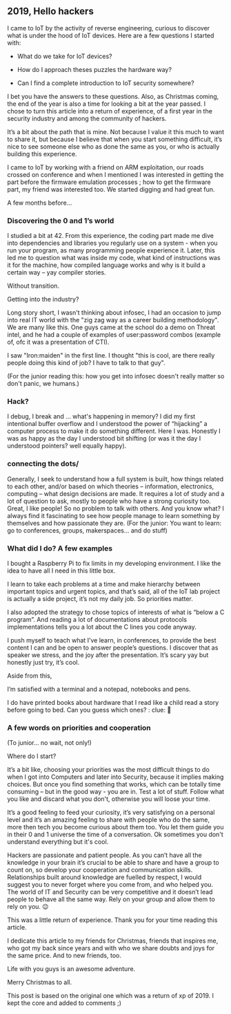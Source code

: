## 2019, Hello hackers

I came to IoT by the activity of reverse engineering, curious to discover what is under the hood of IoT devices. Here are a few questions I started with:

* What do we take for IoT devices?

* How do I approach theses puzzles the hardware way?

* Can I find a complete introduction to IoT security somewhere?

I bet you have the answers to these questions. Also, as Christmas coming, the end of the year is also a time for looking a bit at the year passed. I chose to turn this article into a return of experience, of a first year in the security industry and among the community of hackers.

It’s a bit about the path that is mine. Not because I value it this much to want to share it, but because I believe that when you start something difficult, it’s nice to see someone else who as done the same as you, or who is actually building this experience.

I came to IoT by working with a friend on ARM exploitation, our roads crossed on conference and when I mentioned I was interested in getting the part before the firmware emulation processes ; how to get the firmware part, my friend was interested too. We started digging and had great fun.

A few months before…

### Discovering the 0 and 1’s world

I studied a bit at 42. From this experience, the coding part made me dive into dependencies and libraries you regularly use on a system - when you run your program, as many programming people experience it. Later, this led me to question what was inside my code, what kind of instructions was it for the machine, how compiled language works and why is it build a certain way – yay compiler stories. 

Without transition.

Getting into the industry? 

Long story short, I wasn't thinking about infosec, I had an occasion to jump into real IT world with the "zig zag way as a career building methodology". We are many like this. One guys came at the school do a demo on Threat intel, and he had a couple of examples of user:password combos (example of, ofc it was a presentation of CTI).

I saw "Iron:maiden" in the first line. I thought "this is cool, are there really people doing this kind of job? I have to talk to that guy".

(For the junior reading this: how you get into infosec doesn't really matter so don't panic, we humans.)


### Hack?

I debug, I break and ... what's happening in memory? I did my first intentional buffer overflow and I understood the power of “hijacking” a computer process to make it do something different. Here I was. Honestly I was as happy as the day I understood bit shifting (or was it the day I understood pointers?  well equally happy).  


### connecting the dots/

Generally, I seek to understand how a full system is built, how things related to each other, and/or based on which theories – information, electronics, computing – what design decisions are made. It requires a lot of study and a lot of question to ask, mostly to people who have a strong curiosity too. Great, I like people! So no problem to talk with others. And you know what? I always find it fascinating to see how people manage to learn something by themselves and how passionate they are. 
(For the junior: 
You want to learn: go to conferences, groups, makerspaces... and do stuff)

### What did I do? A few examples

I bought a Raspberry Pi to fix limits in my developing environment. I like the idea to have all I need in this little box.

I learn to take each problems at a time and make hierarchy between important topics and urgent topics, and that’s said, all of the IoT lab project is actually a side project, it’s not my daily job. So priorities matter.

I also adopted the strategy to chose topics of interests of what is “below a C program”. And reading a lot of documentations about protocols implementations tells you a lot about the C lines you code anyway.

I push myself to teach what I’ve learn, in conferences, to provide the best content I can and be open to answer people’s questions. I discover that as speaker we stress, and the joy after the presentation. It’s scary yay but honestly just try, it’s cool.

Aside from this,

I’m satisfied with a terminal and a notepad, notebooks and pens.

I do have printed books about hardware that I read like a child read a story before going to bed. Can you guess which ones? : clue: 🐰

### A few words on priorities and cooperation

(To junior... no wait, not only!)

Where do I start?

It’s a bit like, choosing your priorities was the most difficult things to do when I got into Computers and later into Security, because it implies making choices. But once you find something that works, which can be totally time consuming – but in the good way - you are in. Test a lot of stuff. Follow what you like and discard what you don't, otherwise you will loose your time.

It’s a good feeling to feed your curiosity, it’s very satisfying on a personal level and it’s an amazing feeling to share with people who do the same, more then tech you become curious about them too. You let them guide you in their 0 and 1 universe the time of a conversation. Ok sometimes you don't understand everything but it's cool.

Hackers are passionate and patient people. As you can’t have all the knowledge in your brain it’s crucial to be able to share and have a group to count on, so develop your cooperation and communication skills. 
Relationships built around knowledge are fuelled by respect, I would suggest you to never forget where you come from, and who helped you. The world of IT and Security can be very competitive and it doesn’t lead people to behave all the same way. Rely on your group and allow them to rely on you. 😉

This was a little return of experience. Thank you for your time reading this article.

I dedicate this article to my friends for Christmas, friends that inspires me, who got my back since years and with who we share doubts and joys for the same price. And to new friends, too.

Life with you guys is an awesome adventure.

Merry Christmas to all.


This post is based on the original one which was a return of xp of 2019. I kept the core and added to comments ;)
